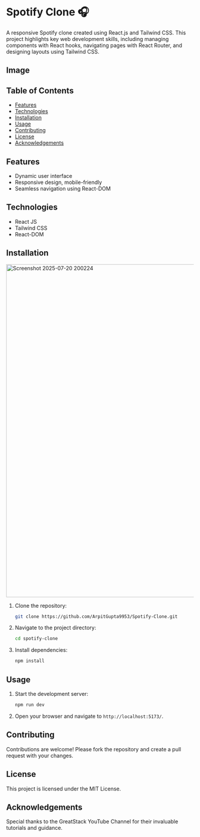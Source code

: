 # Spotify Clone 🎧

A responsive Spotify clone created using React.js and Tailwind CSS. This project highlights key web development skills, including managing components with React hooks, navigating pages with React Router, and designing layouts using Tailwind CSS.

## Image


## Table of Contents

- [Features](#features)
- [Technologies](#technologies)
- [Installation](#installation)
- [Usage](#usage)
- [Contributing](#contributing)
- [License](#license)
- [Acknowledgements](#acknowledgements)

## Features

- Dynamic user interface
- Responsive design, mobile-friendly
- Seamless navigation using React-DOM

## Technologies

- React JS
- Tailwind CSS
- React-DOM

## Installation
<img width="1918" height="895" alt="Screenshot 2025-07-20 200224" src="https://github.com/user-attachments/assets/e59d7339-8c06-4443-a758-b584bc599d68" />

1. Clone the repository:
   ```sh
   git clone https://github.com/ArpitGupta9953/Spotify-Clone.git
   ```
2. Navigate to the project directory:
   ```sh
   cd spotify-clone
   ```
3. Install dependencies:
   ```sh
   npm install
   ```

## Usage

1. Start the development server:
   ```sh
   npm run dev
   ```
2. Open your browser and navigate to `http://localhost:5173/`.

## Contributing

Contributions are welcome! Please fork the repository and create a pull request with your changes.

## License

This project is licensed under the MIT License.

## Acknowledgements

Special thanks to the GreatStack YouTube Channel for their invaluable tutorials and guidance.
